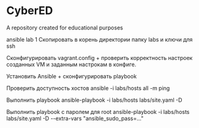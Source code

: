 # CyberED
A repository created for educational purposes


ansible lab 1
Скопировать в корень директории папку labs и ключи для ssh

Сконфигурировать vagrant.config + проверить корректность настроек созданных VM и заданным настрокам в конфиге.

Установить Ansible + сконфигурировать playbook

Проверить доступность хостов
ansible -i labs/hosts all -m ping

Выполнить playbook
ansible-playbook -i labs/hosts labs/site.yaml -D

Выполнить playbook c паролем для root 
ansible-playbook -i labs/hosts labs/site.yaml -D --extra-vars "ansible_sudo_pass=..."
